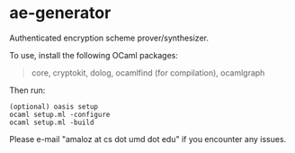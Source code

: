 ae-generator
============

Authenticated encryption scheme prover/synthesizer.

To use, install the following OCaml packages:

> core, cryptokit, dolog, ocamlfind (for compilation), ocamlgraph

Then run:

```
(optional) oasis setup
ocaml setup.ml -configure
ocaml setup.ml -build
```

Please e-mail "amaloz at cs dot umd dot edu" if you encounter any issues.
